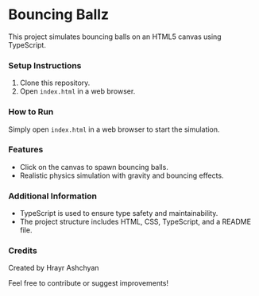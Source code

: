 # Bouncing Ballz

This project simulates bouncing balls on an HTML5 canvas using TypeScript.

### Setup Instructions

1. Clone this repository.
2. Open `index.html` in a web browser.

### How to Run

Simply open `index.html` in a web browser to start the simulation.

### Features

- Click on the canvas to spawn bouncing balls.
- Realistic physics simulation with gravity and bouncing effects.

### Additional Information

- TypeScript is used to ensure type safety and maintainability.
- The project structure includes HTML, CSS, TypeScript, and a README file.

### Credits

Created by Hrayr Ashchyan

Feel free to contribute or suggest improvements!
